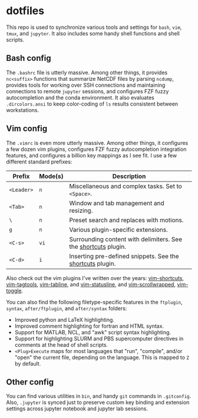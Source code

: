 dotfiles
========

This repo is used to synchronize various tools and settings for `bash`, `vim`, `tmux`,
and `jupyter`. It also includes some handy shell functions and shell scripts.

Bash config
-----------

The `.bashrc` file is utterly massive. Among other things, it provides `nc<suffix>`
functions that summarize NetCDF files by parsing `ncdump`, provides tools for working
over SSH connections and maintaining connections to remote `jupyter` sessions, and
configures FZF fuzzy autocompletion and the conda environment. It also evaluates
`.dircolors.ansi` to keep color-coding of `ls` results consistent between workstations.

Vim config
----------

The `.vimrc` is even more utterly massive. Among other things, it configures a few dozen
vim plugins, configures FZF fuzzy autocompletion integration features, and configures a
billion key mappings as I see fit. I use a few different standard prefixes:

| Prefix     | Mode(s) | Description                                                    |
| ----       | ----    | ----                                                           |
| `<Leader>` | `n`     | Miscellaneous and complex tasks. Set to `<Space>`.             |
| `<Tab>`    | `n`     | Window and tab management and resizing.                        |
| `\`        | `n`     | Preset search and replaces with motions.                       |
| `g`        | `n`     | Various plugin-specific extensions.                            |
| `<C-s>`    | `vi`    | Surrounding content with delimiters. See the [shortcuts](https://github.com/lukelbd/vim-shortcuts) plugin. |
| `<C-d>`    | `i`     | Inserting pre-defined snippets. See the [shortcuts](https://github.com/lukelbd/vim-shortcuts) plugin.      |

Also check out the vim plugins I've written over the years:
[vim-shortcuts](https://github.com/lukelbd/vim-templates),
[vim-tagtools](https://github.com/lukelbd/vim-tagtools),
[vim-tabline](https://github.com/lukelbd/vim-tabline), and
[vim-statusline](https://github.com/lukelbd/vim-statusline), and
[vim-scrollwrapped](https://github.com/lukelbd/vim-scrollwrapped),
[vim-toggle](https://github.com/lukelbd/vim-toggle).

You can also find the following filetype-specific features in the `ftplugin`, `syntax`,
`after/ftplugin`, and `after/syntax` folders:

* Improved python and LaTeX highlighting.
* Improved comment highlighting for fortran and HTML syntax.
* Support for MATLAB, NCL, and "awk" script syntax highlighting.
* Support for highlighting SLURM and PBS supercomputer directives in comments at
  the head of shell scripts.
* `<Plug>Execute` maps for most languages that "run", "compile", and/or "open"
  the current file, depending on the language. This is mapped to `Z` by default.

Other config
------------

You can find various utilities in `bin`, and handy `git` commands in `.gitconfig`.
Also, `.jupyter` is synced just to preserve custom key binding and extension settings
across jupyter notebook and jupyter lab sessions.

